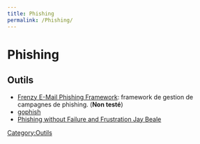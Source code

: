```yaml
---
title: Phishing
permalink: /Phishing/
---
```


# Phishing

Outils
------

-   [Frenzy E-Mail Phishing Framework](http://www.darknet.org.uk/2016/04/phishing-frenzy-e-mail-phishing-framework/): framework de gestion de campagnes de phishing. (**Non testé**)
-   [gophish](https://getgophish.com/)
-   [Phishing without Failure and Frustration Jay Beale](https://www.youtube.com/watch?v=xSyppB_hcGg&list=PLNhlcxQZJSm9T78xh_QYYiqkTjIt4jYgm&index=51)

[Category:Outils](/Category:Outils "wikilink")
